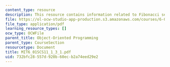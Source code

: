 ```yaml
---
content_type: resource
description: This resource contains information related to Fibonacci series.
file: https://ol-ocw-studio-app-production.s3.amazonaws.com/courses/6-01sc-introduction-to-electrical-engineering-and-computer-science-i-spring-2011/732bfc28557d920b60ecb2a74eed29e2_MIT6_01SCS11_1_3_1.pdf
file_type: application/pdf
learning_resource_types: []
ocw_type: OCWFile
parent_title: Object-Oriented Programming
parent_type: CourseSection
resourcetype: Document
title: MIT6_01SCS11_1_3_1.pdf
uid: 732bfc28-557d-920b-60ec-b2a74eed29e2
---
```

